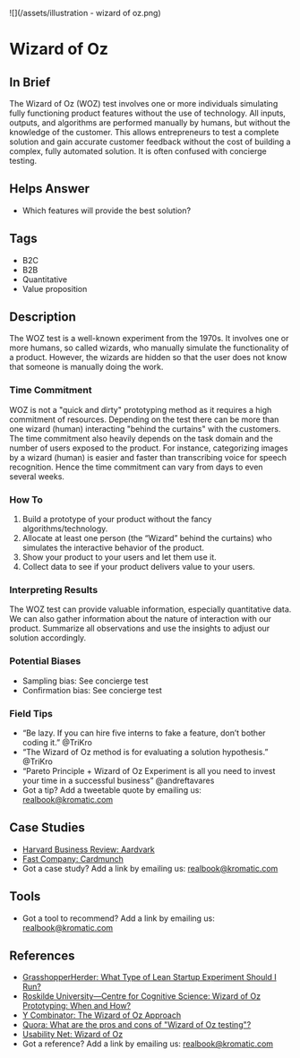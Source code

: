 ![](/assets/illustration - wizard of oz.png)

# Wizard of Oz

## In Brief

The Wizard of Oz \(WOZ\) test involves one or more individuals simulating fully functioning product features without the use of technology. All inputs, outputs, and algorithms are performed manually by humans, but without the knowledge of the customer. This allows entrepreneurs to test a complete solution and gain accurate customer feedback without the cost of building a complex, fully automated solution. It is often confused with concierge testing.

## Helps Answer

* Which features will provide the best solution?

## Tags

* B2C
* B2B
* Quantitative
* Value proposition

## Description

The WOZ test is a well-known experiment from the 1970s. It involves one or more humans, so called wizards, who manually simulate the functionality of a product. However, the wizards are hidden so that the user does not know that someone is manually doing the work.

### Time Commitment

WOZ is not a "quick and dirty" prototyping method as it requires a high commitment of resources. Depending on the test there can be more than one wizard \(human\) interacting "behind the curtains" with the customers. The time commitment also heavily depends on the task domain and the number of users exposed to the product. For instance, categorizing images by a wizard \(human\) is easier and faster than transcribing voice for speech recognition. Hence the time commitment can vary from days to even several weeks.

### How To

1. Build a prototype of your product without the fancy algorithms/technology.
2. Allocate at least one person \(the “Wizard” behind the curtains\) who simulates the interactive behavior of the product.
3. Show your product to your users and let them use it.
4. Collect data to see if your product delivers value to your users.

### Interpreting Results

The WOZ test can provide valuable information, especially quantitative data. We can also gather information about the nature of interaction with our product. Summarize all observations and use the insights to adjust our solution accordingly.

### Potential Biases

* Sampling bias: See concierge test
* Confirmation bias: See concierge test

### Field Tips

* “Be lazy. If you can hire five interns to fake a feature, don’t bother coding it.” @TriKro
* “The Wizard of Oz method is for evaluating a solution hypothesis.” @TriKro
* “Pareto Principle + Wizard of Oz Experiment is all you need to invest your time in a successful business” @andreftavares
* Got a tip? Add a tweetable quote by emailing us: [realbook@kromatic.com](mailto:realbook@kromatic.com)

## Case Studies

* [Harvard Business Review: Aardvark](https://hbr.org/product/Aardvark/an/811064-PDF-ENG)
* [Fast Company: Cardmunch](http://www.fastcompany.com/1807189/year-after-linkedin-came-calling-cardmunch-poised-make-rolodex-obsolete)
* Got a case study? Add a link by emailing us: [realbook@kromatic.com](mailto:realbook@kromatic.com) 

## Tools

* Got a tool to recommend? Add a link by emailing us: [realbook@kromatic.com](mailto:realbook@kromatic.com)

## References

* [GrasshopperHerder: What Type of Lean Startup Experiment Should I Run?](https://grasshopperherder.com/what-type-of-lean-startup-experiment-should-i-run/)
* [Roskilde University—Centre for Cognitive Science: Wizard of Oz Prototyping: When and How?](http://www.spokendialogue.dk/Publications/1994i/WPCS-94-1-10.2.94.pdf)
* [Y Combinator: The Wizard of Oz Approach](http://themacro.com/articles/2016/01/ask-yc-upfront-technical-investments/)
* [Quora: What are the pros and cons of "Wizard of Oz testing"?](https://www.quora.com/What-are-the-pros-and-cons-of-Wizard-of-Oz-testing)
* [Usability Net: Wizard of Oz](http://www.usabilitynet.org/tools/wizard.htm)
* Got a reference? Add a link by emailing us: [realbook@kromatic.com](realbook@kromatic.com)



